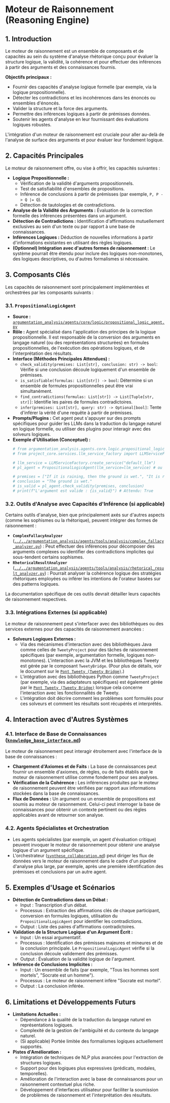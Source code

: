 # Moteur de Raisonnement (Reasoning Engine)

## 1. Introduction

Le moteur de raisonnement est un ensemble de composants et de capacités au sein du système d'analyse rhétorique conçu pour évaluer la structure logique, la validité, la cohérence et pour effectuer des inférences à partir des arguments et des connaissances fournis.

**Objectifs principaux :**
*   Fournir des capacités d'analyse logique formelle (par exemple, via la logique propositionnelle).
*   Détecter les contradictions et les incohérences dans les énoncés ou ensembles d'énoncés.
*   Valider la structure et la force des arguments.
*   Permettre des inférences logiques à partir de prémisses données.
*   Soutenir les agents d'analyse en leur fournissant des évaluations logiques robustes.

L'intégration d'un moteur de raisonnement est cruciale pour aller au-delà de l'analyse de surface des arguments et pour évaluer leur fondement logique.

## 2. Capacités Principales

Le moteur de raisonnement offre, ou vise à offrir, les capacités suivantes :

*   **Logique Propositionnelle :**
    *   Vérification de la validité d'arguments propositionnels.
    *   Test de satisfiabilité d'ensembles de propositions.
    *   Inférence de conclusions à partir de prémisses (par exemple, `P, P -> Q |= Q`).
    *   Détection de tautologies et de contradictions.
*   **Analyse de la Validité des Arguments :** Évaluation de la correction formelle des inférences présentées dans un argument.
*   **Détection de Contradictions :** Identification d'affirmations mutuellement exclusives au sein d'un texte ou par rapport à une base de connaissances.
*   **Inférences Logiques :** Déduction de nouvelles informations à partir d'informations existantes en utilisant des règles logiques.
*   **(Optionnel) Intégration avec d'autres formes de raisonnement :** Le système pourrait être étendu pour inclure des logiques non-monotones, des logiques descriptives, ou d'autres formalismes si nécessaire.

## 3. Composants Clés

Les capacités de raisonnement sont principalement implémentées et orchestrées par les composants suivants :

### 3.1. `PropositionalLogicAgent`

*   **Source :** [`argumentation_analysis/agents/core/logic/propositional_logic_agent.py`](../../argumentation_analysis/agents/core/logic/propositional_logic_agent.py)
*   **Rôle :** Agent spécialisé dans l'application des principes de la logique propositionnelle. Il est responsable de la conversion des arguments en langage naturel (ou des représentations structurées) en formules propositionnelles, de l'exécution des opérations logiques, et de l'interprétation des résultats.
*   **Interface (Méthodes Principales Attendues) :**
    *   `check_validity(premises: List[str], conclusion: str) -> bool`: Vérifie si une conclusion découle logiquement d'un ensemble de prémisses.
    *   `is_satisfiable(formulas: List[str]) -> bool`: Détermine si un ensemble de formules propositionnelles peut être vrai simultanément.
    *   `find_contradictions(formulas: List[str]) -> List[Tuple[str, str]]`: Identifie les paires de formules contradictoires.
    *   `infer(premises: List[str], query: str) -> Optional[bool]`: Tente d'inférer la vérité d'une requête à partir de prémisses.
*   **Prompts/Plugins :** Cet agent peut s'appuyer sur des prompts spécifiques pour guider les LLMs dans la traduction du langage naturel en logique formelle, ou utiliser des plugins pour interagir avec des solveurs logiques.
*   **Exemple d'Utilisation (Conceptuel) :**
    ```python
    # from argumentation_analysis.agents.core.logic.propositional_logic_agent import PropositionalLogicAgent
    # from project_core.services.llm_service_factory import LLMServiceFactory # ou autre service pertinent

    # llm_service = LLMServiceFactory.create_service("default_llm")
    # pl_agent = PropositionalLogicAgent(llm_service=llm_service) # ou avec un solveur dédié

    # premises = ["If it is raining, then the ground is wet.", "It is raining."]
    # conclusion = "The ground is wet."
    # is_valid = pl_agent.check_validity(premises, conclusion)
    # print(f"L'argument est valide : {is_valid}") # Attendu: True
    ```

### 3.2. Outils d'Analyse avec Capacités d'Inférence (si applicable)

Certains outils d'analyse, bien que principalement axés sur d'autres aspects (comme les sophismes ou la rhétorique), peuvent intégrer des formes de raisonnement :

*   **`ComplexFallacyAnalyzer`** ([`../../argumentation_analysis/agents/tools/analysis/complex_fallacy_analyzer.py`](../../argumentation_analysis/agents/tools/analysis/complex_fallacy_analyzer.py)) : Peut effectuer des inférences pour décomposer des arguments complexes ou identifier des contradictions implicites qui sous-tendent certains sophismes.
*   **`RhetoricalResultAnalyzer`** ([`../../argumentation_analysis/agents/tools/analysis/rhetorical_result_analyzer.py`](../../argumentation_analysis/agents/tools/analysis/rhetorical_result_analyzer.py)) : Pourrait analyser la cohérence logique des stratégies rhétoriques employées ou inférer les intentions de l'orateur basées sur des patterns logiques.

La documentation spécifique de ces outils devrait détailler leurs capacités de raisonnement respectives.

### 3.3. Intégrations Externes (si applicable)

Le moteur de raisonnement peut s'interfacer avec des bibliothèques ou des services externes pour des capacités de raisonnement avancées :

*   **Solveurs Logiques Externes :**
    *   Via des mécanismes d'interaction avec des bibliothèques Java comme celles de `TweetyProject` pour des tâches de raisonnement spécifiques (par exemple, argumentation formelle, logiques non-monotones). L'interaction avec la JVM et les bibliothèques Tweety est gérée par le composant `TweetyBridge`. (Pour plus de détails, voir le document sur le [`Pont Tweety (Tweety Bridge)`](./tweety_bridge.md).)
    *   L'intégration avec des bibliothèques Python comme `TweetyProject` (par exemple, via des adaptateurs spécifiques) est également gérée par le [`Pont Tweety (Tweety Bridge)`](./tweety_bridge.md) lorsque cela concerne l'interaction avec les fonctionnalités de Tweety.
    *   L'intégration doit décrire comment les problèmes sont formulés pour ces solveurs et comment les résultats sont récupérés et interprétés.

## 4. Interaction avec d'Autres Systèmes

### 4.1. Interface de Base de Connaissances ([`knowledge_base_interface.md`](./knowledge_base_interface.md))

Le moteur de raisonnement peut interagir étroitement avec l'interface de la base de connaissances :
*   **Chargement d'Axiomes et de Faits :** La base de connaissances peut fournir un ensemble d'axiomes, de règles, ou de faits établis que le moteur de raisonnement utilise comme fondement pour ses analyses.
*   **Vérification de la Cohérence :** Les inférences produites par le moteur de raisonnement peuvent être vérifiées par rapport aux informations stockées dans la base de connaissances.
*   **Flux de Données :** Un argument ou un ensemble de propositions est soumis au moteur de raisonnement. Celui-ci peut interroger la base de connaissances pour obtenir un contexte pertinent ou des règles applicables avant de retourner son analyse.

### 4.2. Agents Spécialistes et Orchestration

*   Les agents spécialistes (par exemple, un agent d'évaluation critique) peuvent invoquer le moteur de raisonnement pour obtenir une analyse logique d'un argument spécifique.
*   L'orchestrateur ([`synthese_collaboration.md`](./synthese_collaboration.md)) peut diriger les flux de données vers le moteur de raisonnement dans le cadre d'un pipeline d'analyse plus large, par exemple, après une première identification des prémisses et conclusions par un autre agent.

## 5. Exemples d'Usage et Scénarios

*   **Détection de Contradictions dans un Débat :**
    *   Input : Transcription d'un débat.
    *   Processus : Extraction des affirmations clés de chaque participant, conversion en formules logiques, utilisation du `PropositionalLogicAgent` pour identifier les contradictions.
    *   Output : Liste des paires d'affirmations contradictoires.
*   **Validation de la Structure Logique d'un Argument Écrit :**
    *   Input : Un essai argumentatif.
    *   Processus : Identification des prémisses majeures et mineures et de la conclusion principale. Le `PropositionalLogicAgent` vérifie si la conclusion découle validement des prémisses.
    *   Output : Évaluation de la validité logique de l'argument.
*   **Inférence de Conclusions Implicites :**
    *   Input : Un ensemble de faits (par exemple, "Tous les hommes sont mortels", "Socrate est un homme").
    *   Processus : Le moteur de raisonnement infère "Socrate est mortel".
    *   Output : La conclusion inférée.

## 6. Limitations et Développements Futurs

*   **Limitations Actuelles :**
    *   Dépendance à la qualité de la traduction du langage naturel en représentations logiques.
    *   Complexité de la gestion de l'ambiguïté et du contexte du langage naturel.
    *   (Si applicable) Portée limitée des formalismes logiques actuellement supportés.
*   **Pistes d'Amélioration :**
    *   Intégration de techniques de NLP plus avancées pour l'extraction de structures logiques.
    *   Support pour des logiques plus expressives (prédicats, modales, temporelles).
    *   Amélioration de l'interaction avec la base de connaissances pour un raisonnement contextuel plus riche.
    *   Développement d'interfaces utilisateur pour faciliter la soumission de problèmes de raisonnement et l'interprétation des résultats.